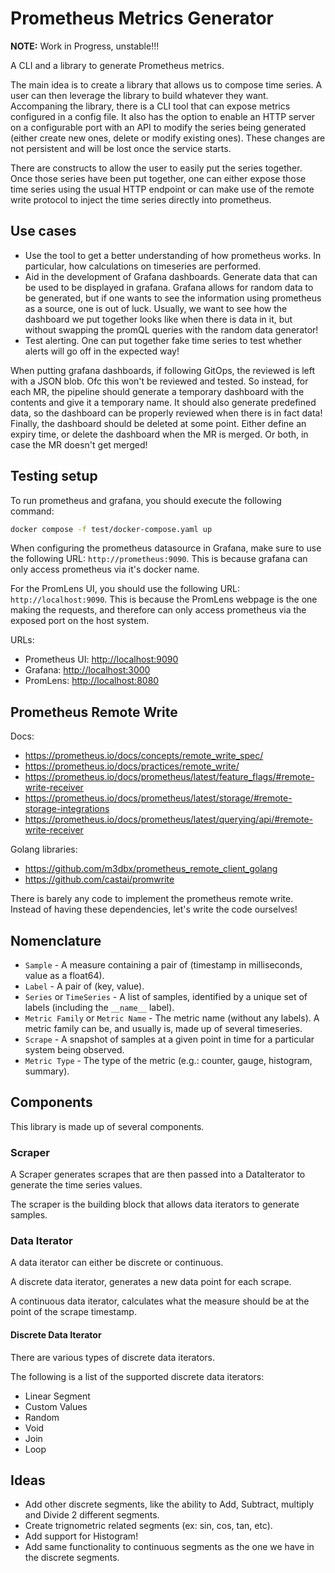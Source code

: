 # Prometheus Metrics Generator

**NOTE:** Work in Progress, unstable!!!

A CLI and a library to generate Prometheus metrics.

The main idea is to create a library that allows us to compose time series.
A user can then leverage the library to build whatever they want.
Accompaning the library, there is a CLI tool that can expose metrics configured in a config file.
It also has the option to enable an HTTP server on a configurable port with an API to modify the series being
generated (either create new ones, delete or modify existing ones). These changes are not persistent and will be lost
once the service starts.

There are constructs to allow the user to easily put the series together.
Once those series have been put together, one can either expose those time series using the usual HTTP endpoint or can
make use of the remote write protocol to inject the time series directly into prometheus.

## Use cases

* Use the tool to get a better understanding of how prometheus works. In particular, how calculations on timeseries are
performed.
* Aid in the development of Grafana dashboards. Generate data that can be used to be displayed in grafana. Grafana
allows for random data to be generated, but if one wants to see the information using prometheus as a source, one is out
of luck. Usually, we want to see how the dashboard we put together looks like when there is data in it, but without
swapping the promQL queries with the random data generator!
* Test alerting. One can put together fake time series to test whether alerts will go off in the expected way!

When putting grafana dashboards, if following GitOps, the reviewed is left with a JSON blob. Ofc this won't be reviewed
and tested. So instead, for each MR, the pipeline should generate a temporary dashboard with the contents and give it
a temporary name. It should also generate predefined data, so the dashboard can be properly reviewed when there is in
fact data! Finally, the dashboard should be deleted at some point. Either define an expiry time, or delete the
dashboard when the MR is merged. Or both, in case the MR doesn't get merged!

## Testing setup

To run prometheus and grafana, you should execute the following command:

```sh
docker compose -f test/docker-compose.yaml up
```

When configuring the prometheus datasource in Grafana, make sure to use the following URL: `http://prometheus:9090`.
This is because grafana can only access prometheus via it's docker name.

For the PromLens UI, you should use the following URL: `http://localhost:9090`.
This is because the PromLens webpage is the one making the requests, and therefore can only access prometheus via the
exposed port on the host system.

URLs:

* Prometheus UI: <http://localhost:9090>
* Grafana: <http://localhost:3000>
* PromLens: <http://localhost:8080>

## Prometheus Remote Write

Docs:

* <https://prometheus.io/docs/concepts/remote_write_spec/>
* <https://prometheus.io/docs/practices/remote_write/>
* <https://prometheus.io/docs/prometheus/latest/feature_flags/#remote-write-receiver>
* <https://prometheus.io/docs/prometheus/latest/storage/#remote-storage-integrations>
* <https://prometheus.io/docs/prometheus/latest/querying/api/#remote-write-receiver>

Golang libraries:

* <https://github.com/m3dbx/prometheus_remote_client_golang>
* <https://github.com/castai/promwrite>

There is barely any code to implement the prometheus remote write.
Instead of having these dependencies, let's write the code ourselves!

## Nomenclature

* `Sample` - A measure containing a pair of (timestamp in milliseconds, value as a float64).
* `Label` - A pair of (key, value).
* `Series` or `TimeSeries` - A list of samples, identified by a unique set of labels (including the `__name__` label).
* `Metric Family` or `Metric Name` - The metric name (without any labels). A metric family can be, and usually is, made
up of several timeseries.
* `Scrape` - A snapshot of samples at a given point in time for a particular system being observed.
* `Metric Type` - The type of the metric (e.g.: counter, gauge, histogram, summary).

## Components

This library is made up of several components.

### Scraper

A Scraper generates scrapes that are then passed into a DataIterator to generate the time series values.

The scraper is the building block that allows data iterators to generate samples.

### Data Iterator

A data iterator can either be discrete or continuous.

A discrete data iterator, generates a new data point for each scrape.

A continuous data iterator, calculates what the measure should be at the point of the scrape timestamp.

#### Discrete Data Iterator

There are various types of discrete data iterators.

The following is a list of the supported discrete data iterators:

* Linear Segment
* Custom Values
* Random
* Void
* Join
* Loop

## Ideas

* Add other discrete segments, like the ability to Add, Subtract, multiply and Divide 2 different segments.
* Create trignometric related segments (ex: sin, cos, tan, etc).
* Add support for Histogram!
* Add same functionality to continuous segments as the one we have in the discrete segments.
